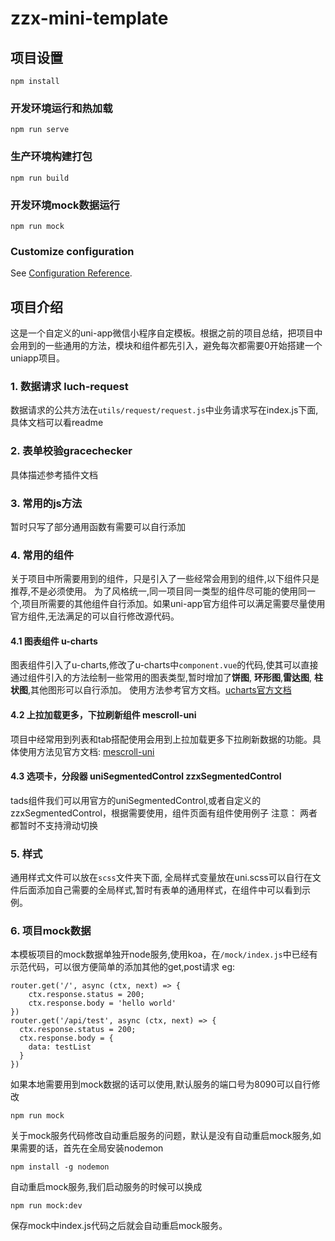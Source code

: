 # zzx-mini-template

## 项目设置
```
npm install
```

### 开发环境运行和热加载
```
npm run serve
```

### 生产环境构建打包
```
npm run build
```
### 开发环境mock数据运行
```
npm run mock
```
### Customize configuration
See [Configuration Reference](https://cli.vuejs.org/config/).

## 项目介绍
这是一个自定义的uni-app微信小程序自定模板。根据之前的项目总结，把项目中会用到的一些通用的方法，模块和组件都先引入，避免每次都需要0开始搭建一个uniapp项目。
### 1. 数据请求 luch-request
数据请求的公共方法在`utils/request/request.js`中业务请求写在index.js下面,具体文档可以看readme
### 2. 表单校验gracechecker
具体描述参考插件文档
### 3. 常用的js方法
暂时只写了部分通用函数有需要可以自行添加
### 4. 常用的组件
关于项目中所需要用到的组件，只是引入了一些经常会用到的组件,以下组件只是推荐,不是必须使用。
为了风格统一,同一项目同一类型的组件尽可能的使用同一个,项目所需要的其他组件自行添加。如果uni-app官方组件可以满足需要尽量使用官方组件,无法满足的可以自行修改源代码。
#### 4.1 图表组件 u-charts
图表组件引入了u-charts,修改了u-charts中`component.vue`的代码,使其可以直接通过组件引入的方法绘制一些常用的图表类型,暂时增加了**饼图**, **环形图**,**雷达图**, **柱状图**,其他图形可以自行添加。
使用方法参考官方文档。[ucharts官方文档](http://doc.ucharts.cn/1073940)
#### 4.2 上拉加载更多，下拉刷新组件 mescroll-uni
项目中经常用到列表和tab搭配使用会用到上拉加载更多下拉刷新数据的功能。具体使用方法见官方文档: [mescroll-uni](http://www.mescroll.com/uni.html?v=20200315)
#### 4.3 选项卡，分段器  uniSegmentedControl  zzxSegmentedControl
tads组件我们可以用官方的uniSegmentedControl,或者自定义的zzxSegmentedControl，根据需要使用，组件页面有组件使用例子
注意： 两者都暂时不支持滑动切换
### 5. 样式
通用样式文件可以放在`scss`文件夹下面, 全局样式变量放在uni.scss可以自行在文件后面添加自己需要的全局样式,暂时有表单的通用样式，在组件中可以看到示例。
### 6. 项目mock数据
本模板项目的mock数据单独开node服务,使用koa，在`/mock/index.js`中已经有示范代码，可以很方便简单的添加其他的get,post请求
eg: 
```
router.get('/', async (ctx, next) => {
	ctx.response.status = 200;
	ctx.response.body = 'hello world'
})
router.get('/api/test', async (ctx, next) => {
  ctx.response.status = 200;
  ctx.response.body = {
    data: testList
  }
})
```
如果本地需要用到mock数据的话可以使用,默认服务的端口号为8090可以自行修改
```
npm run mock
```
关于mock服务代码修改自动重启服务的问题，默认是没有自动重启mock服务,如果需要的话，首先在全局安装nodemon

```
npm install -g nodemon
```
自动重启mock服务,我们启动服务的时候可以换成
```
npm run mock:dev
```
保存mock中index.js代码之后就会自动重启mock服务。
